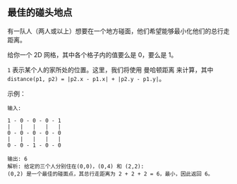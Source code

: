 ## 最佳的碰头地点

有一队人（两人或以上）想要在一个地方碰面，他们希望能够最小化他们的总行走距离。

给你一个 2D 网格，其中各个格子内的值要么是 0，要么是 1。

`1` 表示某个人的家所处的位置。这里，我们将使用 曼哈顿距离 来计算，其中 `distance(p1, p2) = |p2.x - p1.x| + |p2.y - p1.y|`。

示例：

```
输入:

1 - 0 - 0 - 0 - 1
|   |   |   |   |
0 - 0 - 0 - 0 - 0
|   |   |   |   |
0 - 0 - 1 - 0 - 0

输出: 6
解析: 给定的三个人分别住在(0,0)，(0,4) 和 (2,2):
(0,2) 是一个最佳的碰面点，其总行走距离为 2 + 2 + 2 = 6，最小，因此返回 6。
```